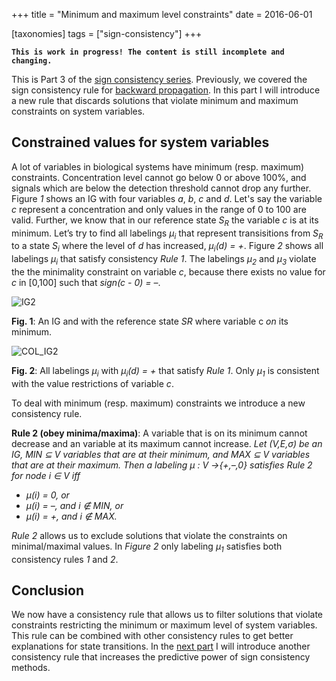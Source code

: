 +++
title = "Minimum and maximum level constraints"
date = 2016-06-01

[taxonomies]
tags = ["sign-consistency"]
+++

**`This is work in progress! The content is still incomplete and changing.`**


This is Part 3 of the [sign consistency series](/scm).
Previously, we covered the sign consistency rule for [backward propagation](/scm/scm1#sign-consistency-rules).
In this part I will introduce a new rule that discards solutions that violate minimum and maximum constraints on system variables. 

## Constrained values for system variables

A lot of variables in biological systems have minimum (resp. maximum) constraints. 
Concentration level cannot go below 0 or above 100%, and signals which are below the detection threshold cannot drop any further. 
Figure *1* shows an IG with four variables *a*, *b*, *c* and *d*.
Let's say the variable *c* represent a concentration and only values in the range of 0 to 100 are valid.
Further, we know that in our reference state *S<sub>R</sub>* the variable *c* is at its minimum. 
Let’s try to find all labelings *μ<sub>i</sub>* that represent transisitions from *S<sub>R</sub>* to a state *S<sub>i</sub>* where the level of *d* has increased, *μ<sub>i</sub>(d) = +*.
Figure *2* shows all labelings *μ<sub>i</sub>* that satisfy consistency *Rule 1*.
The labelings *μ<sub>2</sub>* and *μ<sub>3</sub>* violate the the minimality constraint on variable *c*,
because there exists no value for *c* in [0,100] such that *sign(c - 0) = –*.


![IG2](/scm/IG2.png)

**Fig. 1**: An IG and with the reference state *SR* where variable c *on* its minimum.

![COL_IG2](/scm/COL_IG2.png)

**Fig. 2**: All labelings *μ<sub>i</sub>* with *μ<sub>i</sub>(d) = +* that satisfy *Rule 1*. Only *μ<sub>1</sub>* is consistent with the value restrictions of variable *c*.

To deal with minimum (resp. maximum) constraints we introduce a new consistency rule.

**Rule 2 (obey minima/maxima)**: A variable that is on its minimum cannot decrease and an variable at its maximum cannot increase.
*Let (V,E,σ) be an IG, MIN ⊆ V variables that are at their minimum, and MAX ⊆ V variables that are at their maximum. Then a labeling μ : V →{+,–,0} satisfies Rule 2 for node i ∈ V iff*

- *μ(i) = 0, or*
- *μ(i) = –, and i ∉ MIN, or*
- *μ(i) = +, and i ∉ MAX.*

*Rule 2* allows us to exclude solutions that violate the constraints on minimal/maximal values.
In *Figure 2* only labeling *μ<sub>1</sub>* satisfies both consistency rules *1* and *2*.

## Conclusion

We now have a consistency rule that allows us to filter solutions that violate constraints restricting the minimum or maximum level of system variables. 
This rule can be combined with other consistency rules to get better explanations for state transitions.
In the [next part](/scm/scm4) I will introduce another consistency rule that increases the predictive power of sign consistency methods. 
